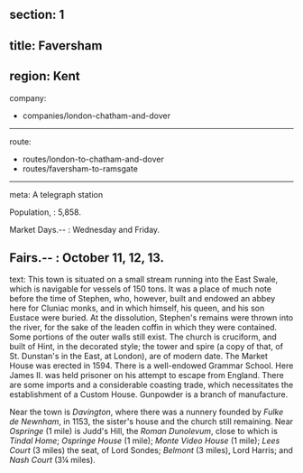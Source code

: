 section: 1
----
title: Faversham
----
region: Kent
----
company:
- companies/london-chatham-and-dover
----
route:
- routes/london-to-chatham-and-dover
- routes/faversham-to-ramsgate
----
meta: A telegraph station

Population,
: 5,858.

Market Days.--
: Wednesday and Friday.

Fairs.--
: October 11, 12, 13.
----
text: This town is situated on a small stream running into the East Swale, which is navigable for vessels of 150 tons. It was a place of much note before the time of Stephen, who, however, built and endowed an abbey here for Cluniac monks, and in which himself, his queen, and his son Eustace were buried. At the dissolution, Stephen's remains were thrown into the river, for the sake of the leaden coffin in which they were contained. Some portions of the outer walls still exist. The church is cruciform, and built of Hint, in the decorated style; the tower and spire (a copy of that, of St. Dunstan's in the East, at London), are of modern date. The Market House was erected in 1594. There is a well-endowed Grammar School. Here James II. was held prisoner on his attempt to escape from England. There are some imports and a considerable coasting trade, which necessitates the establishment of a Custom House. Gunpowder is a branch of manufacture.

Near the town is *Davington*, where there was a nunnery founded by *Fulke de Newnham*, in 1153, the sister's house and the church still remaining. Near *Ospringe* (1 mile) is Judd's Hill, the *Roman Dunolevum*, close to which is *Tindal Home*; *Ospringe House* (1 mile); *Monte Video House* (1 mile); *Lees Court* (3 miles) the seat, of Lord Sondes; *Belmont* (3 miles), Lord Harris; and *Nash Court* (3¼ miles).